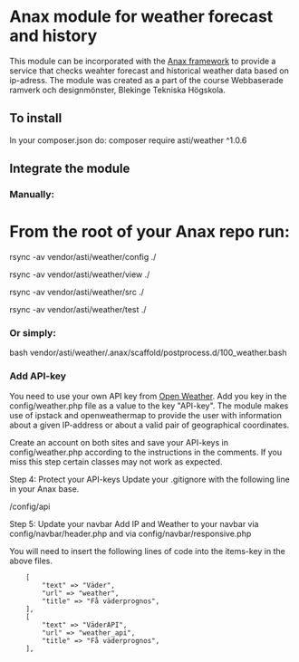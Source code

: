 # Anax module for weather forecast and history
This module can be incorporated with the [Anax framework](https://github.com/canax) to provide a service that checks weahter forecast and historical weather data
based on ip-adress. The module was created as a part of the course Webbaserade ramverk och designmönster, Blekinge Tekniska Högskola.


## To install
In your composer.json do: 
composer require asti/weather ^1.0.6

## Integrate the module
### Manually:
# From the root of your Anax repo run:

rsync -av vendor/asti/weather/config ./

rsync -av vendor/asti/weather/view ./

rsync -av vendor/asti/weather/src ./

rsync -av vendor/asti/weather/test ./

### Or simply: 

bash vendor/asti/weather/.anax/scaffold/postprocess.d/100_weather.bash

### Add API-key
You need to use your own API key from [Open Weather](https://openweathermap.org/api). Add you key in the config/weather.php file as a value to the key "API-key".
The module makes use of ipstack and openweathermap to provide the user with information about a given IP-address or about a valid pair of geographical coordinates.

Create an account on both sites and save your API-keys in config/weather.php according to the instructions in the comments. If you miss this step certain classes may not work as expected.

Step 4: Protect your API-keys
Update your .gitignore with the following line in your Anax base.

/config/api

Step 5: Update your navbar
Add IP and Weather to your navbar via config/navbar/header.php and via config/navbar/responsive.php

You will need to insert the following lines of code into the items-key in the above files.

        [
            "text" => "Väder",
            "url" => "weather",
            "title" => "Få väderprognos",
        ],
        [
            "text" => "VäderAPI",
            "url" => "weather_api",
            "title" => "Få väderprognos",
        ],
